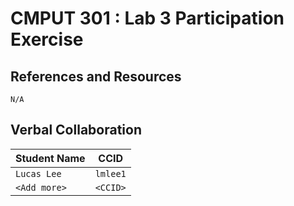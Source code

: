 # CMPUT 301 : Lab 3 Participation Exercise

## References and Resources

 `N/A` 

## Verbal Collaboration

| Student Name | CCID      |
| ------------ | --------- |
| `Lucas Lee`  | `lmlee1`  |
| `<Add more>` | `<CCID>`  |
